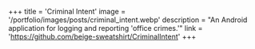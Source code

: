 +++
title = 'Criminal Intent'
image = '/portfolio/images/posts/criminal_intent.webp'
description = "An Android application for logging and reporting 'office crimes.'"
link = 'https://github.com/beige-sweatshirt/CriminalIntent'
+++